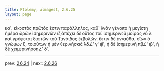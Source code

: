 ```yaml
---
title: Ptolemy, Almagest, 2.6.25
layout: page
---
```


καʹ. εἰκοστὸς πρῶτός ἐστιν παράλληλος, καθ' ὃνἂν γένοιτο ἡ μεγίστη ἡμέρα ὡρῶν ἰσημερινῶν ιζ.ἀπέχει δὲ οὗτος τοῦ ἰσημερινοῦ μοίρας νδ λ καὶ γράφεται διὰ τῶν τοῦ Τανάιδος ἐκβολῶν. ἔστιν δὲ ἐνταῦθα, οἵων ὁ γνώμων ξ, τοιούτων ἡ μὲν θερινὴσκιὰ λδ∠ʹ γʹ ιβʹ, ἡ δὲ ἰσημερινὴ πβ∠ʹ ιβʹ, ἡ δὲ χειμερινὴσοη∠ʹ δʹ.

---

prev: [2.6.24](../2.6.24/) | next: [2.6.26](../2.6.26/)

